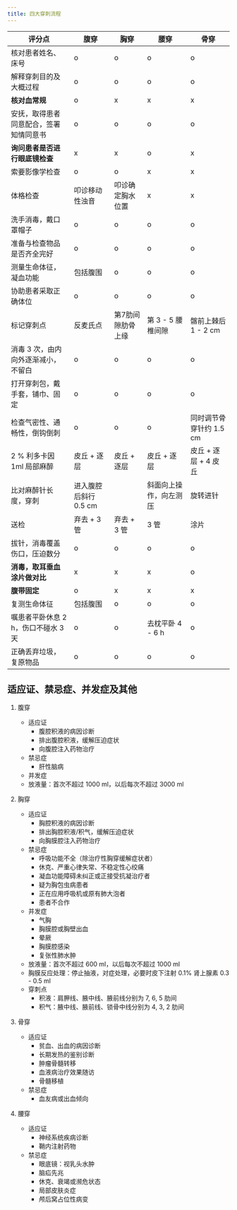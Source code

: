 ```yaml
---
title: 四大穿刺流程
---
```


| 评分点                                 | 腹穿                  | 胸穿              | 腰穿                   | 骨穿                    |
|----------------------------------------|-----------------------|-------------------|------------------------|-------------------------|
| 核对患者姓名、床号                     | o                     | o                 | o                      | o                       |
| 解释穿刺目的及大概过程                 | o                     | o                 | o                      | o                       |
| **核对血常规**                         | o                     | x                 | x                      | x                       |
| 安抚，取得患者同意配合，签署知情同意书 | o                     | o                 | o                      | o                       |
| **询问患者是否进行眼底镜检查**         | x                     | x                 | o                      | x                       |
| 索要影像学检查                         | o                     | o                 | x                      | x                       |
| 体格检查                               | 叩诊移动性浊音        | 叩诊确定胸水位置  | x                      | x                       |
| 洗手消毒，戴口罩帽子                   | o                     | o                 | o                      | o                       |
| 准备与检查物品是否齐全完好             | o                     | o                 | o                      | o                       |
| 测量生命体征，凝血功能                 | 包括腹围              | o                 | o                      | o                       |
| 协助患者采取正确体位                   | o                     | o                 | o                      | o                       |
| 标记穿刺点                             | 反麦氏点              | 第7肋间隙肋骨上缘 | 第 3 - 5 腰椎间隙      | 髂前上棘后 1 - 2 cm     |
| 消毒 3 次，由内向外逐渐减小，不留白    | o                     | o                 | o                      | o                       |
| 打开穿刺包，戴手套，铺巾、固定         | o                     | o                 | o                      | o                       |
| 检查气密性、通畅性，倒钩倒刺           | o                     | o                 | o                      | 同时调节骨穿针约 1.5 cm |
| 2 % 利多卡因 1ml 局部麻醉              | 皮丘 + 逐层           | 皮丘 + 逐层       | 皮丘 + 逐层            | 皮丘 + 逐层 + 4 皮丘    |
| 比对麻醉针长度，穿刺                   | 进入腹腔后斜行 0.5 cm |                   | 斜面向上操作，向左测压 | 旋转进针                |
| 送检                                   | 弃去 + 3 管           | 弃去 + 3 管       | 3 管                   | 涂片                    |
| 拔针，消毒覆盖伤口，压迫数分           | o                     | o                 | o                      | o                       |
| **消毒，取耳垂血涂片做对比**           | x                     | x                 | x                      | o                       |
| **腹带固定**                           | o                     | x                 | x                      | x                       |
| 复测生命体征                           | 包括腹围              | o                 | o                      | o                       |
| 嘱患者平卧休息 2 h，伤口不碰水 3 天    | o                     | o                 | 去枕平卧 4 - 6 h       | o                       |
| 正确丢弃垃圾，复原物品                 | o                     | o                 | o                      | o                       |


## 适应证、禁忌症、并发症及其他
1. 腹穿
    - 适应证
        - 腹腔积液的病因诊断
        - 排出腹腔积液，缓解压迫症状
        - 向腹腔注入药物治疗
    - 禁忌症
        - 肝性脑病
    - 并发症
    - 放液量：首次不超过 1000 ml，以后每次不超过 3000 ml

1. 胸穿
    - 适应证
        - 胸腔积液的病因诊断
        - 排出胸腔积液/积气，缓解压迫症状
        - 向胸膜腔注入药物治疗
    - 禁忌症
        - 呼吸功能不全（除治疗性胸穿缓解症状者）
        - 休克、严重心律失常、不稳定性心绞痛
        - 凝血功能障碍未纠正或正接受抗凝治疗者
        - 疑为胸包虫病患者
        - 正在应用呼吸机或原有肺大泡者
        - 患者不合作
    - 并发症
        - 气胸
        - 胸膜腔或胸壁出血
        - 晕厥
        - 胸膜腔感染
        - 复张性肺水肿
    - 放液量：首次不超过 600 ml，以后每次不超过 1000 ml
    - 胸膜反应处理：停止抽液，对症处理，必要时皮下注射 0.1% 肾上腺素 0.3 - 0.5 ml
    - 穿刺点
        - 积液：肩胛线、腋中线、腋前线分别为 7, 6, 5 肋间
        - 积气：腋中线、腋前线、锁骨中线分别为 4, 3, 2 肋间

1. 骨穿
    - 适应证
        - 贫血、出血的病因诊断
        - 长期发热的鉴别诊断
        - 肿瘤骨髓转移
        - 血液病治疗效果随访
        - 骨髓移植
    - 禁忌症
        - 血友病或出血倾向

1. 腰穿
    - 适应证
        - 神经系统疾病诊断
        - 鞘内注射药物
    - 禁忌症
        - 眼底镜：视乳头水肿
        - 脑疝先兆
        - 休克、衰竭或濒危状态
        - 局部皮肤炎症
        - 颅后窝占位性病变

